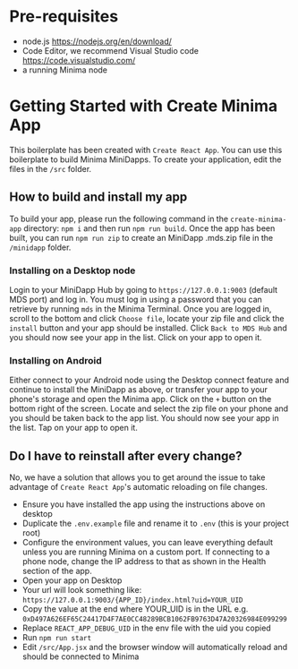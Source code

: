 # Pre-requisites
- node.js https://nodejs.org/en/download/
- Code Editor, we recommend Visual Studio code https://code.visualstudio.com/ 
- a running Minima node

# Getting Started with Create Minima App

This boilerplate has been created with `Create React App`. You can use this boilerplate to build Minima MiniDapps. To create your application, edit the files in the `/src` folder.

## How to build and install my app

To build your app, please run the following command in the `create-minima-app` directory: `npm i` and then run `npm run build`. Once the app has been built, you can run `npm run zip` to create an MiniDapp .mds.zip file in the `/minidapp` folder.

### Installing on a Desktop node

Login to your MiniDapp Hub by going to `https://127.0.0.1:9003` (default MDS port) and log in. You must log in using a password that you can retrieve by running `mds` in the Minima Terminal. Once you are logged in, scroll to the bottom and click `Choose file`, locate your zip file and click the `install` button and your app should be installed. Click `Back to MDS Hub` and you should now see your app in the list. Click on your app to open it.

### Installing on Android

Either connect to your Android node using the Desktop connect feature and continue to install the MiniDapp as above, or transfer your app to your phone's storage and open the Minima app. Click on the `+` button on the bottom right of the screen. Locate and select the zip file on your phone and you should be taken back to the app list. You should now see your app in the list. Tap on your app to open it.

## Do I have to reinstall after every change?

No, we have a solution that allows you to get around the issue to take advantage of `Create React App`'s automatic reloading on file changes.

- Ensure you have installed the app using the instructions above on desktop
- Duplicate the `.env.example` file and rename it to `.env` (this is your project root)
- Configure the environment values, you can leave everything default unless you are running Minima on a custom port. If connecting to a phone node, change the IP address to that as shown in the Health section of the app.
- Open your app on Desktop
- Your url will look something like: `https://127.0.0.1:9003/{APP_ID}/index.html?uid=YOUR_UID`
- Copy the value at the end where YOUR_UID is in the URL e.g. `0xD497A626EF65C24417D4F7AE0CC48289BCB1062FB9763D47A20326984E099299`
- Replace `REACT_APP_DEBUG_UID` in the env file with the uid you copied
- Run `npm run start`
- Edit `/src/App.jsx` and the browser window will automatically reload and should be connected to Minima